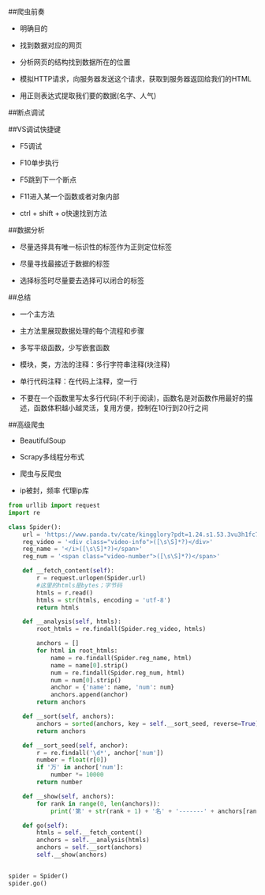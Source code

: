 ##爬虫前奏

- 明确目的

- 找到数据对应的网页

- 分析网页的结构找到数据所在的位置



- 模拟HTTP请求，向服务器发送这个请求，获取到服务器返回给我们的HTML

- 用正则表达式提取我们要的数据(名字、人气)





##断点调试






##VS调试快捷键

- F5调试

- F10单步执行

- F5跳到下一个断点

- F11进入某一个函数或者对象内部

- ctrl + shift + o快速找到方法





##数据分析

- 尽量选择具有唯一标识性的标签作为正则定位标签

- 尽量寻找最接近于数据的标签

- 选择标签时尽量要去选择可以闭合的标签





##总结

- 一个主方法

- 主方法里展现数据处理的每个流程和步骤

- 多写平级函数，少写嵌套函数

- 模块，类，方法的注释：多行字符串注释(块注释)

- 单行代码注释：在代码上注释，空一行

-  不要在一个函数里写太多行代码(不利于阅读)，函数名是对函数作用最好的描述，函数体积越小越灵活，复用方便，控制在10行到20行之间





##高级爬虫

- BeautifulSoup

- Scrapy多线程分布式

- 爬虫与反爬虫

- ip被封，频率    代理ip库



```py
from urllib import request
import re

class Spider():
    url = 'https://www.panda.tv/cate/kingglory?pdt=1.24.s1.53.3vu3h1fc7ou'
    reg_video = '<div class="video-info">([\s\S]*?)</div>'
    reg_name = '</i>([\s\S]*?)</span>'
    reg_num = '<span class="video-number">([\s\S]*?)</span>'

    def __fetch_content(self):
        r = request.urlopen(Spider.url)
        #这里的htmls是bytes；字节码
        htmls = r.read()
        htmls = str(htmls, encoding = 'utf-8')
        return htmls

    def __analysis(self, htmls):
        root_htmls = re.findall(Spider.reg_video, htmls)

        anchors = []
        for html in root_htmls:
            name = re.findall(Spider.reg_name, html)
            name = name[0].strip()
            num = re.findall(Spider.reg_num, html)
            num = num[0].strip()
            anchor = {'name': name, 'num': num}
            anchors.append(anchor)
        return anchors

    def __sort(self, anchors):
        anchors = sorted(anchors, key = self.__sort_seed, reverse=True)
        return anchors

    def __sort_seed(self, anchor):
        r = re.findall('\d*', anchor['num'])
        number = float(r[0])
        if '万' in anchor['num']:
            number *= 10000
        return number

    def __show(self, anchors):
        for rank in range(0, len(anchors)):
            print('第' + str(rank + 1) + '名' + '-------' + anchors[rank]['name'] + '-------' + anchors[rank]['num'])

    def go(self):
        htmls = self.__fetch_content()
        anchors = self.__analysis(htmls)
        anchors = self.__sort(anchors)
        self.__show(anchors)


spider = Spider()
spider.go()

```










